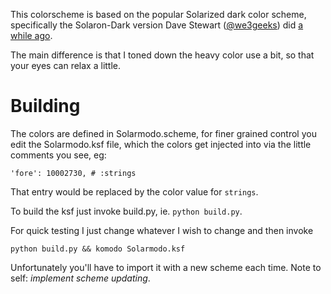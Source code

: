 This colorscheme is based on the popular Solarized dark color scheme,
specifically the Solaron-Dark version Dave Stewart ([@we3geeks](https://github.com/we3geeks))
did [a while ago](https://github.com/we3geeks/komodo-color-schemes).

The main difference is that I toned down the heavy color use a bit, so that
your eyes can relax a little.

# Building

The colors are defined in Solarmodo.scheme, for finer grained control you edit
the Solarmodo.ksf file, which the colors get injected into via the little comments
you see, eg:

```'fore': 10002730, # :strings```

That entry would be replaced by the color value for `strings`.

To build the ksf just invoke build.py, ie. `python build.py`.

For quick testing I just change whatever I wish to change and then invoke

```python build.py && komodo Solarmodo.ksf```

Unfortunately you'll have to import it with a new scheme each time. Note to self:
*implement scheme updating*.